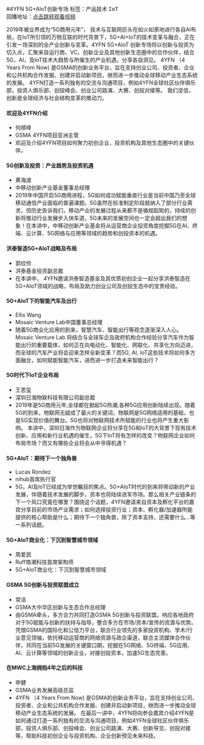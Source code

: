 #4YFN 5G+AIoT创新专场标签：<kbd>产品技术</kbd> <kbd>IoT</kbd><br>回播地址：[点击跳转观看视频](https://alhlsvodhls08.e.vhall.com/mp4record/4YFN5G%2BAIoTInnovation.mp4)2019年被业界成为“5G商用元年”， 技术与互联网巨头在如火如荼地进行各自AI布局，在IoT所引领的万物互联的时代背景下，5G+AI+IoT的技术变革与融合，正在引发一场深刻的全产业创新与变革。4YFN 5G+AIoT 创新专场将以创新与投资为切入点，汇聚来自运行商、VC、创新企业及其他创新生态圈中的合作伙伴，结合5G，AI，及IoT技术大趋势与所催生的产业机遇，分享各自洞见。 
4YFN （4 Years From Now) 是GSMA的创新业务平台，旨在支持创业公司、投资者、企业和公共机构合作发掘、创建并启动新项目，继而进一步推动全球移动产业生态系统的发展。  4YFN打造一系列独有的交流与沟通项目，例如4YFN全球社区伙伴俱乐部，投资人俱乐部、创投峰会、创业公司路演、大赛、创投对接等。  我们坚信，创新是全球经济与社会结构变革的推动力。#### 欢迎及4YFN介绍* 何顺峰* GSMA 4YFN项目亚洲主管* 欢迎及介绍4YFN项目如何聚力初创企业，投资机构及其他生态圈中的关键伙伴。#### 5G创新及投资：产业趋势及投资机遇* 黄海波* 中移动创新产业基金董事总经理* 2019年中国开启5G商用进程，5G如何成功赋能垂直行业是当前中国乃至全球移动通信产业面临的普遍课题。5G虽然在标准制定阶段就纳入了部分行业需求，但历史告诉我们，移动产业的发展过程从来都不是循规蹈矩的，持续的创新将推动行业发展步入快车道，5G未来的发展空间也一定会超出我们的想象！在本讲中，中移动创新产业基金将从运营商企业投资角度挖掘5G在AI、终端、云计算、5G网络与应用等领域的趋势和创投资本的机遇。 #### 洪泰智造5G+AIoT战略及布局* 郭纹伶* 洪泰基金投资副总裁* 在本讲中， 4YFN邀请洪泰智造基金及其优质初创企业一起分享洪泰智造在5G+AIoT领域的战略，布局及助力创业公司及创投生态中的宝贵经验。#### 5G+AIoT下的智能汽车及出行* Ellis Wang* Mosaic Venture Lab中国董事总经理* 随着5G商业化应用的到来，智慧汽车、智能出行等观念逐渐深入人心。Mosaic Venture Lab 将结合与全球车企及政府机构合作经验分享汽车作为智能出行的重要载体，如何正在向电动化、智能化、网联化、共享化方向迈进，而全球的汽车产业将会迎来怎样全新变革？而5G, AI, IoT这些技术将如何多方面融合，如何赋能智能汽车，进而进一步打造未来智能出行？#### 5G时代下IoT企业布局* 王恩玺* 深圳日海物联科技有限公司副总裁* 2019年是5G商用元年,全球都在掀起5G热潮,各种5G应用创新陆续出现。随着5G的到来，物联网无疑成了最火的关键词，物联网是5G网络适用的基础，也是5G实现价值的舞台。5G也将对物联网技术所赋能的行业也将产生重大影响。 本讲中，深圳日海作为物联网企业将分享在5G和IoT的大背景下现有技术创新、应用和新行业机遇的催生，5G下IoT将有怎样的改变？物联网企业如何布局市场？而又有哪些企业将会从中寻得机遇？#### 5G+AIoT：期待下一个独角兽* Lucas Rondez* nihub首席执行官* 5G，AI及IoT已经成为举世瞩目的焦点。5G+AIoT时代的到来将带动新的产业发展，伴随着技术发展的脚步，资本也将陆续进军市场。那么相关产业链条的下一个风口究竟在哪里？围绕这个话题，4YFN邀请来自资本及孵化平台的嘉宾分享目前的市场产业需求；如何选择投资行业；资本、孵化器/加速器所能提供的核心帮助是什么；期待下一个独角兽，除了资本支持，还需要什么…等一系列话题。#### 5G+AIoT商业化：下沉到智慧城市领域* 周爱民* Ruff南潮科技首席架构师* 5G+AIoT商业化：下沉到智慧城市领域#### GSMA 5G创新与投资联盟成立* 常洁* GSMA大中华区创新与生态合作总经理* 由GSMA牵头，多方合力共同打造GSMA 5G创新与投资联盟。响应各地政府对于5G赋能与创新的扶持与指导，整合多方在市场/资本/宣传的资源与优势。凭借GSMA的国际化和公信力平台，联合行业领先的多家投资机构、学术/行业意见领袖，依托移动运营商的网络资源与政企渠道，联合主流媒体合作伙伴，共同在当前5G发展的关键窗口期，挖掘在5G网络、5G终端、5G应用、AI、云计算等领域的创新企业，对接创投资本，加速5G生态完善。#### 在MWC上海拥抱4年之后的科技* 申健* GSMA业务发展高级总监* 4YFN （4 Years From Now) 是GSMA的创新业务平台，旨在支持创业公司、投资者、企业和公共机构合作发掘、创建并启动新项目，继而进一步推动全球移动产业生态系统的发展。  在最后一讲中，4YFN将向参会嘉宾介绍4YFN是如何通过打造一系列独有的交流与沟通项目，例如4YFN全球社区伙伴俱乐部，投资人俱乐部、创投峰会、创业公司路演、大赛、创新导览、创投对接等，帮助科技初创企业与投资机构、企业创新预见未来科技。 